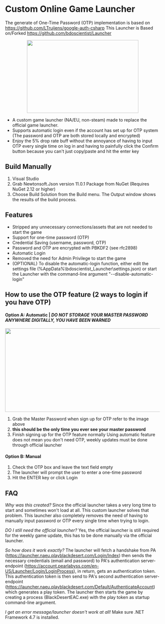 # Custom Online Game Launcher
The generate of One-Time Password (OTP) implementation is based on https://github.com/LTruijens/google-auth-csharp
This Launcher is Based on/Forked https://github.com/bdoscientist/Launcher

<p align="center">
  <img width="363" height="237" src="https://user-images.githubusercontent.com/42134925/112936280-5b105780-90da-11eb-868d-d9a193c62f57.png">
</p>

- A custom game launcher (NA/EU, non-steam) made to replace the official game launcher. 
- Supports automatic login even if the account has set up for OTP system (The password and OTP are both stored locally and encrypted)
- Enjoy the 5% drop rate buff without the annoyance of having to input OTP every single time on log in and having to painfully click the Confirm button because you can't just copy/paste and hit the enter key

## Build Manually
1. Visual Studio
2. Grab Newtonsoft.Json version 11.0.1 Package from NuGet (Requires NuGet 2.12 or higher)
3. Choose Build Solution from the Build menu. The Output window shows the results of the build process.

## Features
- Stripped any unnecessary connections/assets that are not needed to start the game
- Support for one-time password (OTP)
- Credential Saving (username, password, OTP)
- Password and OTP are encrypted with PBKDF2 (see rfc2898)
- Automatic Login
- Removed the need for Admin Privilege to start the game
- (OPTIONAL) To disable the automatic-login function, either edit the settings file (%AppData%\bdoscientist_Launcher\settings.json) or start the Launcher with the command-line argument "--disable-automatic-login"

## How to use the OTP feature (2 ways to login if you have OTP)
#### Option A: Automatic | ***DO NOT STORAGE YOUR MASTER PASSWORD ANYWHERE _DIGITALLY_, YOU HAVE BEEN WARNED***
<p align="center">
  <img width="880" height="272" src="https://user-images.githubusercontent.com/42134925/110019971-e2d29400-7cdd-11eb-937e-e8ec6cd23dbb.png">
</p>

1. Grab the Master Password when sign up for OTP refer to the image above
2. **this should be the only time you ever see your master password**
3. Finish signing up for the OTP feature normally
Using automatic feature does not mean you don't need OTP, weekly updates must be done through official launcher

#### Option B: Manual

1. Check the OTP box and leave the text field empty
2. The launcher will prompt the user to enter a one-time password
3. Hit the ENTER key or click Login

## FAQ
*Why was this created?*
Since the official launcher takes a very long time to start and sometimes won't load at all. This custom launcher solves that problem.
This launcher also completely removes the need of having to manually input password or OTP every single time when trying to login.

*DO I still need the official launcher?*
Yes, the official launcher is still required for the weekly game update, this has to be done manually via the official launcher.

*So how does it work exactly?*
The launcher will fetch a handshake from PA (https://launcher.naeu.playblackdesert.com/Login/Index) then sends the necessary credentials (email and password) to PA's authentication server-endpoint (https://account.pearlabyss.com/en-US/Launcher/Login/LoginProcess), in return, gets an authentication token. This authentication token is then send to PA's second authentication server-endpoint (https://launcher.naeu.playblackdesert.com/Default/AuthenticateAccount) which generates a play token. The launcher then starts the game by creating a process (BlackDesertEAC.exe) with the play token as startup command-line argument.

*I get an error message/launcher doesn't work at all!*
Make sure .NET Framework 4.7 is installed.

